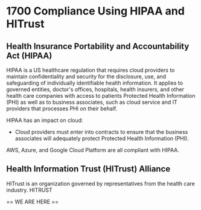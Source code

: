 # 1700 Compliance Using HIPAA and HITrust

## Health Insurance Portability and Accountability Act (HIPAA)

HIPAA is a US healthcare regulation that requires cloud providers to maintain confidentiality and security for the disclosure, use, and safeguarding of individually identifiable health information. It applies to governed entities, doctor's offices, hospitals, health insurers, and other health care companies with access to patients Protected Health Information (PHI) as well as to business associates, such as cloud service and IT providers that processes PHI on their behalf.  

HIPAA has an impact on cloud:

- Cloud providers must enter into contracts to ensure that the business associates will adequately protect Protected Health Information (PHI).

AWS, Azure, and Google Cloud Platform are all compliant with HIPAA.

## Health Information Trust (HITrust) Alliance

HITrust is an organization governed by representatives from the health care industry. HITRUST













== WE ARE HERE ==
